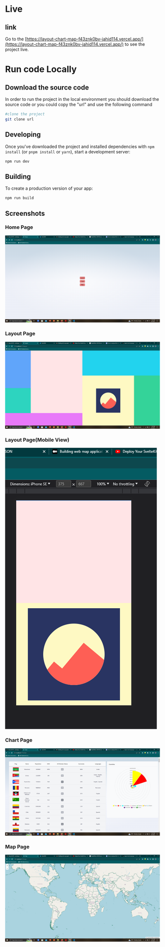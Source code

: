 # Live

## link

Go to the [https://layout-chart-map-f43znk0bv-jahid114.vercel.app/](https://layout-chart-map-f43znk0bv-jahid114.vercel.app/) to see the project live.

# Run code Locally

## Download the source code

In order to run the project in the local environment you should download the source code or you could copy the "url" and use the following command

```bash
#clone the project
git clone url
```

## Developing

Once you've downloaded the project and installed dependencies with `npm install` (or `pnpm install` or `yarn`), start a development server:

```bash
npm run dev
```

## Building

To create a production version of your app:

```bash
npm run build
```

## Screenshots

### Home Page

![Home](./src/lib/assets/Home.png)

### Layout Page

![Layout Page](./src/lib/assets/layout.png)

### Layout Page(Mobile View)

![Layout Page(Mobile View)](./src/lib/assets/layout-mobile.png)

### Chart Page

![Chart Page](./src/lib/assets/chart.png)

### Map Page

![Map Page](./src/lib/assets/map.png)
